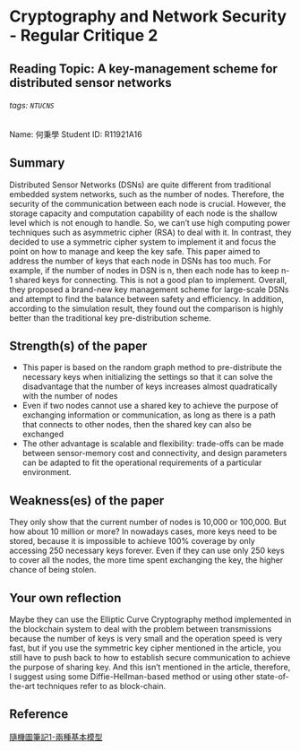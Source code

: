 # Cryptography and Network Security - Regular Critique 2
## Reading Topic: A key-management scheme for distributed sensor networks
###### tags: `NTUCNS`
Name: 何秉學	Student ID: R11921A16

## Summary
Distributed Sensor Networks (DSNs) are quite different from traditional embedded system networks, such as the number of nodes. Therefore, the security of the communication between each node is crucial. However, the storage capacity and computation capability of each node is the shallow level which is not enough to handle. So, we can’t use high computing power techniques such as asymmetric cipher (RSA) to deal with it. In contrast, they decided to use a symmetric cipher system to implement it and focus the point on how to manage and keep the key safe. This paper aimed to address the number of keys that each node in DSNs has too much. For example, if the number of nodes in DSN is n, then each node has to keep n-1 shared keys for connecting. This is not a good plan to implement. Overall, they proposed a brand-new key management scheme for large-scale DSNs and attempt to find the balance between safety and efficiency. In addition, according to the simulation result, they found out the comparison is highly better than the traditional key pre-distribution scheme.


## Strength(s) of the paper
* This paper is based on the random graph method to pre-distribute the necessary keys when initializing the settings so that it can solve the disadvantage that the number of keys increases almost quadratically with the number of nodes 
* Even if two nodes cannot use a shared key to achieve the purpose of exchanging information or communication, as long as there is a path that connects to other nodes, then the shared key can also be exchanged
* The other advantage is scalable and flexibility: trade-offs can be made between sensor-memory cost and connectivity, and design parameters can be adapted to fit the operational requirements of a particular environment.

## Weakness(es) of the paper
They only show that the current number of nodes is 10,000 or 100,000. But how about 10 million or more? In nowadays cases, more keys need to be stored, because it is impossible to achieve 100% coverage by only accessing 250 necessary keys forever. Even if they can use only 250 keys to cover all the nodes, the more time spent exchanging the key, the higher chance of being stolen.

## Your own reflection
Maybe they can use the Elliptic Curve Cryptography method implemented in the blockchain system to deal with the problem between transmissions because the number of keys is very small and the operation speed is very fast, but if you use the symmetric key cipher mentioned in the article, you still have to push back to how to establish secure communication to achieve the purpose of sharing key. And this isn’t mentioned in the article, therefore, I suggest using some Diffie-Hellman-based method or using other state-of-the-art techniques refer to as block-chain.


## Reference
[隨機圖筆記1-兩種基本模型](https://zhuanlan.zhihu.com/p/494704390)